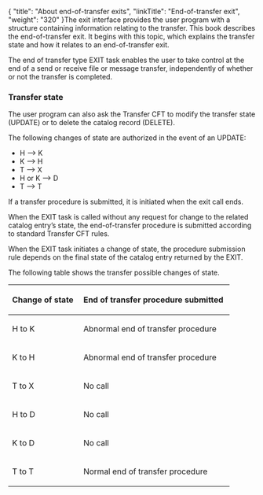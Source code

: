 {
    "title": "About end-of-transfer exits",
    "linkTitle": "End-of-transfer exit",
    "weight": "320"
}The exit interface provides
the user program with a structure containing information relating to the
transfer. This book describes the end-of-transfer exit. It begins with this topic, which explains the
transfer state and how it relates to an end-of-transfer exit.

The end of transfer type EXIT task enables the user to take control
at the end of a send or receive file or message transfer, independently
of whether or not the transfer is completed.

<span id="Transfer_state"></span>

### Transfer state

The user program can also ask the <span class="mc-variable axway_variables.Component_Short_Name variable">Transfer CFT</span> to modify the
transfer state (UPDATE) or to delete the catalog record (DELETE).

The following changes of state are authorized in the event of an UPDATE:

-   H --> K
-   K --> H
-   T --> X
-   H or K --> D
-   T --> T

If a transfer procedure is submitted, it is initiated when the exit
call ends.

When the EXIT task is called without any request for change to the related
catalog entry’s state, the end-of-transfer procedure is submitted according
to standard <span class="mc-variable axway_variables.Component_Short_Name variable">Transfer CFT</span> rules.

When the EXIT task initiates a change of state, the procedure submission
rule depends on the final state of the catalog entry returned by the EXIT.

The following
table shows the transfer possible changes of state.

<table>
   <thead>
      <tr>
<th class="TableStyle-SynchTableStyle_interop-HeadE-Column1-Header1"><p>Change of state </p>         </th>
<th class="TableStyle-SynchTableStyle_interop-HeadD-Column1-Header1"><p>End of transfer procedure
submitted </p>         </th>
      </tr>
   </thead>
   <tbody>
      <tr>
         <td><p>H to K </p>         </td>
         <td><p>Abnormal end of transfer procedure </p>         </td>
      </tr>
      <tr>
         <td><p>K to H </p>         </td>
         <td><p>Abnormal end of transfer procedure </p>         </td>
      </tr>
      <tr>
         <td><p>T to X </p>         </td>
         <td><p>No call </p>         </td>
      </tr>
      <tr>
         <td><p>H to D </p>         </td>
         <td><p>No call </p>         </td>
      </tr>
      <tr>
         <td><p>K to D </p>         </td>
         <td><p>No call </p>         </td>
      </tr>
      <tr>
         <td><p>T to T </p>         </td>
         <td><p>Normal end of transfer procedure </p>         </td>
      </tr>
   </tbody>
</table>
